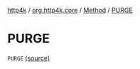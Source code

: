 [http4k](../../index.md) / [org.http4k.core](../index.md) / [Method](index.md) / [PURGE](./-p-u-r-g-e.md)

# PURGE

`PURGE` [(source)](https://github.com/http4k/http4k/blob/master/http4k-core/src/main/kotlin/org/http4k/core/http.kt#L114)